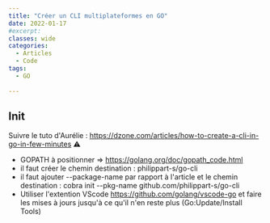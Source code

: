 ```yaml
---
title: "Créer un CLI multiplateformes en GO"
date: 2022-01-17
#excerpt: 
classes: wide
categories:
  - Articles
  - Code
tags:
  - GO
   
---
```

## Init
Suivre le tuto d'Aurélie : https://dzone.com/articles/how-to-create-a-cli-in-go-in-few-minutes
:warning:
 - GOPATH à positionner => https://golang.org/doc/gopath_code.html
 - il faut créer le chemin destination : philippart-s/go-cli
 - il faut ajouter --package-name par rapport à l'article et le chemin destination : cobra init --pkg-name github.com/philippart-s/go-cli
 - Utiliser l'extention VScode https://github.com/golang/vscode-go et faire les mises à jours jusqu'à ce qu'il n'en reste plus (Go:Update/Install Tools)


